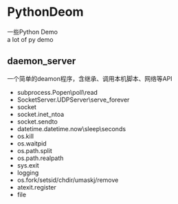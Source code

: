 # PythonDeom
一些Python Demo<br/>
a lot of py demo

## daemon\_server
一个简单的deamon程序，含继承、调用本机脚本、网络等API
 - subprocess.Popen\poll\read
 - SocketServer.UDPServer\serve\_forever
 - socket
 - socket.inet\_ntoa
 - socket.sendto
 - datetime.datetime.now\sleep\seconds
 - os.kill
 - os.waitpid
 - os.path.split
 - os.path.realpath
 - sys.exit
 - logging
 - os.fork/setsid/chdir/umaskj/remove
 - atexit.register
 - file
